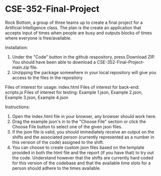 # CSE-352-Final-Project
Rock Bottom, a group of three teams up to create a final project for a Artificial Intelligence class. The plan is the create an application that accepts input of times when people are busy and outputs blocks of times where everyone is free/available.

Installation:
1) Under the "Code" button in the github respository, press Download ZIP. You should have been able to download a CSE-352-Final-Project-main.zip file.
2) Unzipping the package somewhere in your local repository will give you access to the files in the repository

Files of interest for usage: index.html
Files of interest for back-end: scripts.js
Files of interest for testing: Example 1.json, Example 2.json, Example 3.json, Example 4.json

Instructions:
1) Open the index.html file in your browser, any browser should work here.
2) Drag the example json's in to the "Choose File" section or click the Choose File button to select one of the given json files.
3) If the json file is valid, you should immediately receive an output on the shifts and the associated person (currently represented as a number in this version of the code) assigned to the shift.
4) You can choose to create custom json files based on the template provided in both the html file and the report (if you have that) to try out the code. Understand however that the shifts are currently hard coded for this version of the codebase and that the available time slots for a person should adhere to the times available.